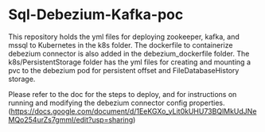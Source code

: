 # Sql-Debezium-Kafka-poc

This repository holds the yml files for deploying zookeeper, kafka, and mssql to Kubernetes in the k8s folder. The dockerfile to containerize debezium connector is also added in the debezium_dockerfile folder. The k8s/PersistentStorage folder has the yml files for creating and mounting a pvc to the debezium pod for persistent offset and FileDatabaseHistory storage. 

Please refer to the doc for the steps to deploy, and for instructions on running and modifying the debezium connector config properties. (https://docs.google.com/document/d/1EeKGXo_yLit0kUHU73BQlMkUdJNeMQo254urZs7gmmI/edit?usp=sharing)
